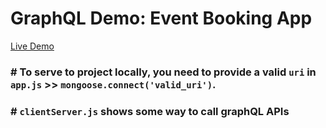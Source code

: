 # GraphQL Demo: Event Booking App
[Live Demo](https://despider-graphql.herokuapp.com/)

### #  To serve to project locally, you need to provide a valid `uri` in `app.js` >> `mongoose.connect('valid_uri')`.

### # `clientServer.js` shows some way to call graphQL APIs

